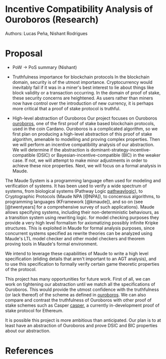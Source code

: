 # Incentive Compatibility Analysis of Ouroboros (Research)

Authors: Lucas Peña, Nishant Rodrigues

# Proposal

- PoW -> PoS summary (Nishant)

- Truthfulness importance for blockchain protocols
In the blockchain domain, security is of the utmost importance. Cryptocurrency would inevitably fail if it was in a miner's best interest to lie about things like block validity or a transaction occurring. In the domain of proof of stake, these security concerns are heightened. As users rather than miners now have control over the introduction of new currency, it is perhaps more critical that a proof of stake protocol is truthful.

- High-level abstraction of Ouroboros
Our project focuses on Ouroboros [ouroboros], one of the first proof of stake based blockchain protocols, used in the coin Cardano. Ouroboros is a complicated algorithm, so we first plan on producing a high-level abstraction of this proof of stake algorithm, amenable to modelling and proving complex properties. Then we will perform an incentive compatibility analysis of our abstraction. We will determine if the abstraction is dominant-strategy-incentive-compatible (DSIC) or Bayesian-incentive-compatible (BIC) in the weaker case. If not, we will attempt to make minor adjustments in order to achieve these nice properties. Next, we will focus on a formal analysis in Maude.

The Maude System is a programming language often used for modeling and
verification of systems. It has been used to verify a wide spectrum of systems,
from biological systems (Pathway Logic [pathwaylogic]), to Cryptographic
Protocols (Maude NPA [@NPA]), to concensus algorithms, to programming languages
(KFramework [@kmaude]), and so on (see [@twentyears] for a comprehensive survey
of such applications). Maude allows specifying systems, including their
non-deterministic behaviours, as a transition system using rewriting logic. for
model checking purposes they provide a very high level formalism for
axiomatizing possibly infinite Kripke structures. This is exploited in Maude for
formal analysis purposes, since concurrent systems specified as rewrite theories
can be analyzed using Maude's LTL model checker and other model checkers and
theorem proving tools in Maude's formal environment.

We intend to leverage these capabilities of Maude to write a high level
specification (eliding details that aren't important to an AGT analysis),
and to use this specification to formally verify certain game theoretic properties
of the protocol.

This project has many opportunities for future work. First of all, we can work on tightening our abstraction until we match all the specifications of Ouroboros. This would provide the utmost confidence with the truthfulness (or lack thereof) of the scheme as defined in [ouroboros]. We can also compare and contrast the truthfulness of Ouroboros with other proof of stake schemes such as Casper [casper], a currently in-development proof of stake protocol for Ethereum.

It is possible this project is more ambitious than anticipated. Our plan is to at least have an abstraction of Ouroboros and prove DSIC and BIC properties about our abstraction.

# References

[ouroboros]: https://eprint.iacr.org/2016/889.pdf
[casper]: https://arxiv.org/abs/1710.09437
[blockchain-econ]: https://dl.acm.org/citation.cfm?id=2772879.2773270

[pathwaylogic]: https://doi.org/10.1016/S1571-0661(05)82533-2
